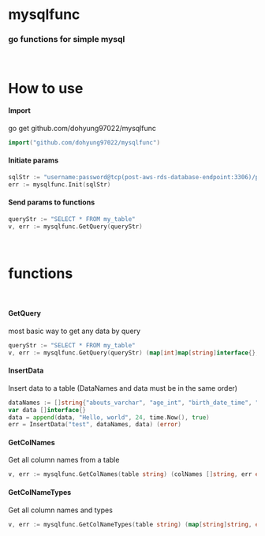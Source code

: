 # mysqlfunc

### go functions for simple mysql

<br />

# How to use

#### Import

go get github.com/dohyung97022/mysqlfunc

```go
import("github.com/dohyung97022/mysqlfunc")
```

#### Initiate params

```go
sqlStr := "username:password@tcp(post-aws-rds-database-endpoint:3306)/post-schema-name"
err := mysqlfunc.Init(sqlStr)
```

#### Send params to functions

```go
queryStr := "SELECT * FROM my_table"
v, err := mysqlfunc.GetQuery(queryStr)
```

<br />

# functions

<br />

#### GetQuery

most basic way to get any data by query

```go
queryStr := "SELECT * FROM my_table"
v, err := mysqlfunc.GetQuery(queryStr) (map[int]map[string]interface{}, error)
```

#### InsertData

Insert data to a table (DataNames and data must be in the same order)

```go
dataNames := []string{"abouts_varchar", "age_int", "birth_date_time", "male_bool"}
var data []interface{}
data = append(data, "Hello, world", 24, time.Now(), true)
err = InsertData("test", dataNames, data) (error)
```

#### GetColNames

Get all column names from a table

```go
v, err := mysqlfunc.GetColNames(table string) (colNames []string, err error)
```

#### GetColNameTypes

Get all column names and types

```go
v, err := mysqlfunc.GetColNameTypes(table string) (map[string]string, error)
```
